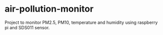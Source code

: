 # air-pollution-monitor
Project to monitor PM2.5, PM10, temperature and humidity using raspberry pi and SDS011 sensor.
